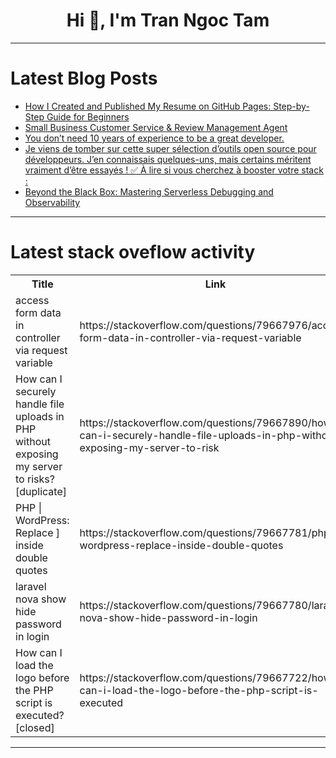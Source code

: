 <h1 align="center">Hi 👋, I'm Tran Ngoc Tam</h1>

---

# Latest Blog Posts 
<!-- BLOG-POST-LIST:START -->
- [How I Created and Published My Resume on GitHub Pages: Step-by-Step Guide for Beginners](https://dev.to/peter_samuel_052b9056e236/how-i-created-and-published-my-resume-on-github-pages-step-by-step-guide-for-beginners-2d8d)
- [Small Business Customer Service &amp; Review Management Agent](https://dev.to/ai_agi/small-business-customer-service-review-management-agent-c59)
- [You don’t need 10 years of experience to be a great developer.](https://dev.to/tahir_rafique/you-dont-need-10-years-of-experience-to-be-a-great-developer-357)
- [Je viens de tomber sur cette super sélection d’outils open source pour développeurs. J’en connaissais quelques-uns, mais certains méritent vraiment d’être essayés ! ✅ À lire si vous cherchez à booster votre stack :](https://dev.to/diaahariri/je-viens-de-tomber-sur-cette-super-selection-doutils-open-source-pour-developpeurs-jen-4n5)
- [Beyond the Black Box: Mastering Serverless Debugging and Observability](https://dev.to/vaib/beyond-the-black-box-mastering-serverless-debugging-and-observability-4o06)
<!-- BLOG-POST-LIST:END -->

---

# Latest stack oveflow activity
<table>
  <tr><th>Title</th><th>Link</th></tr>
  <!-- STACKOVERFLOW:START --><tr><td>access form data in controller via request variable</td><td>https://stackoverflow.com/questions/79667976/access-form-data-in-controller-via-request-variable</td></tr><tr><td>How can I securely handle file uploads in PHP without exposing my server to risks? [duplicate]</td><td>https://stackoverflow.com/questions/79667890/how-can-i-securely-handle-file-uploads-in-php-without-exposing-my-server-to-risk</td></tr><tr><td>PHP | WordPress: Replace ] inside double quotes</td><td>https://stackoverflow.com/questions/79667781/php-wordpress-replace-inside-double-quotes</td></tr><tr><td>laravel nova show hide password in login</td><td>https://stackoverflow.com/questions/79667780/laravel-nova-show-hide-password-in-login</td></tr><tr><td>How can I load the logo before the PHP script is executed? [closed]</td><td>https://stackoverflow.com/questions/79667722/how-can-i-load-the-logo-before-the-php-script-is-executed</td></tr><!-- STACKOVERFLOW:END -->
</table>

---


